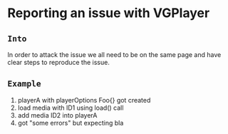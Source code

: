 # Reporting an issue with VGPlayer

## `Into` ##
In order to attack the issue we all need to be on the same page and have clear steps to reproduce the issue.

## `Example` ##
1. playerA with playerOptions Foo{} got created
2. load media with ID1 using load() call
3. add media ID2 into playerA
4. got "some errors" but expecting bla

